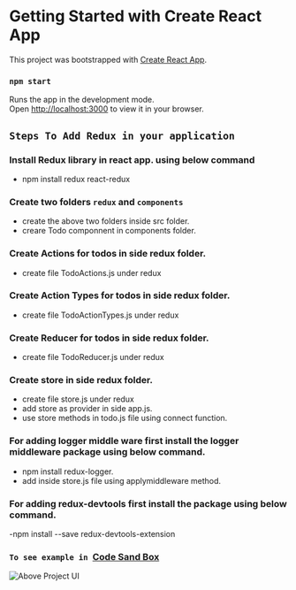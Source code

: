 # Getting Started with Create React App

This project was bootstrapped with [Create React App](https://github.com/facebook/create-react-app).

### `npm start`

Runs the app in the development mode.\
Open [http://localhost:3000](http://localhost:3000) to view it in your browser.

## `Steps To Add Redux in your application`

### Install Redux library in react app. using below command

- npm install redux react-redux

### Create two folders `redux` and `components`

- create the above two folders inside src folder.
- creare Todo componnent in components folder.

### Create Actions for todos in side redux folder.

- create file TodoActions.js under redux

### Create Action Types for todos in side redux folder.

- create file TodoActionTypes.js under redux


### Create Reducer for todos in side redux folder.

- create file TodoReducer.js under redux

### Create store  in side redux folder.

- create file store.js under redux
- add store as provider in side app.js.
- use store methods in todo.js file using connect function.

### For adding logger middle ware first install the logger middleware package using below command.
- npm install redux-logger.
- add inside store.js file using applymiddleware method.

### For adding redux-devtools first install the package using below command.
-npm install --save redux-devtools-extension

### `To see example in `[Code Sand Box](https://codesandbox.io/s/react-redux-fist-app-6q11yf)

![Above Project UI](assets/example-view.JPG)
